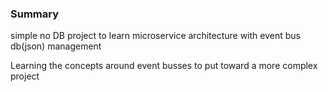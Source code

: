 ### Summary

simple no DB project to learn microservice architecture with event bus db(json) management

Learning the concepts around event busses to put toward a more complex project
